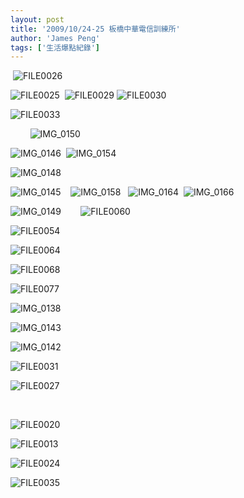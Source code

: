 ```yaml
---
layout: post
title: '2009/10/24-25 板橋中華電信訓練所'
author: 'James Peng'
tags: ['生活爆點紀錄']
---
```


 ![FILE0026](http://lh3.ggpht.com/_AnTT9cbXdqY/SuXvGW1wzgI/AAAAAAAAILY/qoNjy88YpMM/FILE0026%5B8%5D.jpg?imgmax=800 "FILE0026")

![FILE0025](http://lh5.ggpht.com/_AnTT9cbXdqY/SuXvI4bUSII/AAAAAAAAILc/QTMlxRozDfM/FILE0025%5B5%5D.jpg?imgmax=800 "FILE0025") 
![FILE0029](http://lh4.ggpht.com/_AnTT9cbXdqY/SuXvPv1Q_MI/AAAAAAAAILg/72Ybu2OP8YU/FILE0029%5B5%5D.jpg?imgmax=800 "FILE0029")
![FILE0030](http://lh4.ggpht.com/_AnTT9cbXdqY/SuXvbX5R8SI/AAAAAAAAINM/d_qbPXx-ofY/FILE0030%5B8%5D.jpg?imgmax=800 "FILE0030")

![FILE0033](http://lh6.ggpht.com/_AnTT9cbXdqY/SuXvdyMxtwI/AAAAAAAAILs/xHGO_N-gXeU/FILE0033%5B2%5D.jpg?imgmax=800 "FILE0033")

       
![IMG\_0150](http://lh4.ggpht.com/_AnTT9cbXdqY/SuXwVGoG4DI/AAAAAAAAILw/6IKU2XAX1LA/IMG_0150%5B2%5D.jpg?imgmax=800 "IMG_0150")

![IMG\_0146](http://lh6.ggpht.com/_AnTT9cbXdqY/SuXwWZDnKUI/AAAAAAAAIL0/Iu7ojyj0B4M/IMG_0146%5B2%5D.jpg?imgmax=800 "IMG_0146") 
![IMG\_0154](http://lh3.ggpht.com/_AnTT9cbXdqY/SuXwYn83b-I/AAAAAAAAIL4/Z01xrL_uYHI/IMG_0154%5B2%5D.jpg?imgmax=800 "IMG_0154")

![IMG\_0148](http://lh4.ggpht.com/_AnTT9cbXdqY/SuXwcBF-iCI/AAAAAAAAIL8/rAkknWlMinM/IMG_0148%5B2%5D.jpg?imgmax=800 "IMG_0148")

![IMG\_0145](http://lh5.ggpht.com/_AnTT9cbXdqY/SuXwegYRAVI/AAAAAAAAIMA/iUQrMgPqTA0/IMG_0145%5B2%5D.jpg?imgmax=800 "IMG_0145")   
![IMG\_0158](http://lh3.ggpht.com/_AnTT9cbXdqY/SuXwgzvuOSI/AAAAAAAAIME/O6z20hMBDlM/IMG_0158%5B2%5D.jpg?imgmax=800 "IMG_0158")  
![IMG\_0164](http://lh4.ggpht.com/_AnTT9cbXdqY/SuXwlaBBdgI/AAAAAAAAIMI/h3tlt1JiZak/IMG_0164%5B2%5D.jpg?imgmax=800 "IMG_0164") 
![IMG\_0166](http://lh4.ggpht.com/_AnTT9cbXdqY/SuXwn9NrwRI/AAAAAAAAIMM/IVb3WjyaQ_k/IMG_0166%5B2%5D.jpg?imgmax=800 "IMG_0166")  

![IMG\_0149](http://lh4.ggpht.com/_AnTT9cbXdqY/SuXwqloY-bI/AAAAAAAAIMQ/JyZup886izE/IMG_0149%5B2%5D.jpg?imgmax=800 "IMG_0149")       
![FILE0060](http://lh6.ggpht.com/_AnTT9cbXdqY/SuXwsO7cY6I/AAAAAAAAIMU/mTJnuhB-4tM/FILE0060%5B5%5D.jpg?imgmax=800 "FILE0060")

![FILE0054](http://lh6.ggpht.com/_AnTT9cbXdqY/SuXwtytlLRI/AAAAAAAAIMY/uza41s6uzAk/FILE0054%5B2%5D.jpg?imgmax=800 "FILE0054")    

![FILE0064](http://lh5.ggpht.com/_AnTT9cbXdqY/SuXww4Q4WqI/AAAAAAAAIMc/gifk9AackOM/FILE0064%5B2%5D.jpg?imgmax=800 "FILE0064")

![FILE0068](http://lh4.ggpht.com/_AnTT9cbXdqY/SuXwzFLCu7I/AAAAAAAAIMg/xaSDRXfXwk4/FILE0068%5B2%5D.jpg?imgmax=800 "FILE0068")

![FILE0077](http://lh5.ggpht.com/_AnTT9cbXdqY/SuXw0ldpulI/AAAAAAAAIMk/3NYwajyPtzg/FILE0077%5B2%5D.jpg?imgmax=800 "FILE0077")

![IMG\_0138](http://lh4.ggpht.com/_AnTT9cbXdqY/SuXw2lhwYFI/AAAAAAAAIMo/QOn3T_Hnhic/IMG_0138%5B2%5D.jpg?imgmax=800 "IMG_0138")

![IMG\_0143](http://lh6.ggpht.com/_AnTT9cbXdqY/SuXw5DGsSEI/AAAAAAAAIMs/6-SsVqX9mO4/IMG_0143%5B5%5D.jpg?imgmax=800 "IMG_0143")

![IMG\_0142](http://lh4.ggpht.com/_AnTT9cbXdqY/SuY2YGmNMWI/AAAAAAAAIMw/eAI8XWAR-do/IMG_0142%5B2%5D.jpg?imgmax=800 "IMG_0142") 

![FILE0031](http://lh5.ggpht.com/_AnTT9cbXdqY/SuY2Z44jD1I/AAAAAAAAIM0/3VepUsGtro8/FILE0031%5B2%5D.jpg?imgmax=800 "FILE0031")

![FILE0027](http://lh3.ggpht.com/_AnTT9cbXdqY/SuY2bewjDUI/AAAAAAAAIM4/vl2HCLOwSOY/FILE0027%5B7%5D.jpg?imgmax=800 "FILE0027")

 

![FILE0020](http://lh5.ggpht.com/_AnTT9cbXdqY/SuY2cVGhTeI/AAAAAAAAIM8/jDI8TTZT0N8/FILE0020%5B2%5D.jpg?imgmax=800 "FILE0020")

![FILE0013](http://lh6.ggpht.com/_AnTT9cbXdqY/SuY2eHEDnbI/AAAAAAAAINA/K6tHQOQG1y8/FILE0013%5B5%5D.jpg?imgmax=800 "FILE0013")

![FILE0024](http://lh6.ggpht.com/_AnTT9cbXdqY/SuY2f6Xg4uI/AAAAAAAAINE/VyV1-bwxf0k/FILE0024%5B5%5D.jpg?imgmax=800 "FILE0024")

![FILE0035](http://lh5.ggpht.com/_AnTT9cbXdqY/SuY2hE4WBkI/AAAAAAAAINI/IR9k2qidOG0/FILE0035%5B5%5D.jpg?imgmax=800 "FILE0035")

